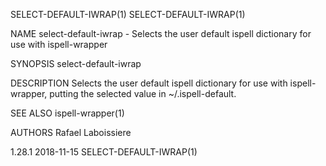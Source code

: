 SELECT-DEFAULT-IWRAP(1)                                                                                                                                                                                                                                                                         SELECT-DEFAULT-IWRAP(1)

NAME
       select-default-iwrap - Selects the user default ispell dictionary for use with ispell-wrapper

SYNOPSIS
        select-default-iwrap

DESCRIPTION
       Selects the user default ispell dictionary for use with ispell-wrapper, putting the selected value in ~/.ispell-default.

SEE ALSO
       ispell-wrapper(1)

AUTHORS
       Rafael Laboissiere

1.28.1                                                                                                                                                 2018-11-15                                                                                                                               SELECT-DEFAULT-IWRAP(1)
